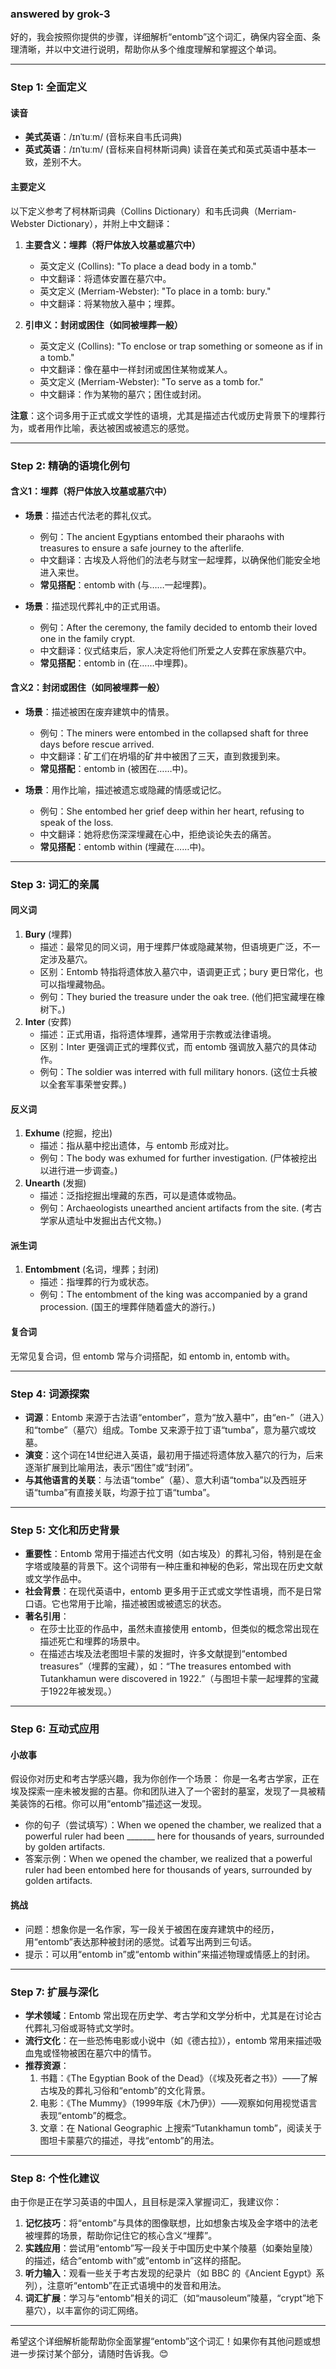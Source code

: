 ### answered by grok-3
好的，我会按照你提供的步骤，详细解析“entomb”这个词汇，确保内容全面、条理清晰，并以中文进行说明，帮助你从多个维度理解和掌握这个单词。

---

### Step 1: 全面定义
#### 读音
- **美式英语**：/ɪnˈtuːm/ (音标来自韦氏词典)
- **英式英语**：/ɪnˈtuːm/ (音标来自柯林斯词典)
读音在美式和英式英语中基本一致，差别不大。

#### 主要定义
以下定义参考了柯林斯词典（Collins Dictionary）和韦氏词典（Merriam-Webster Dictionary），并附上中文翻译：
1. **主要含义：埋葬（将尸体放入坟墓或墓穴中）**
   - 英文定义 (Collins): "To place a dead body in a tomb."
   - 中文翻译：将遗体安置在墓穴中。
   - 英文定义 (Merriam-Webster): "To place in a tomb: bury."
   - 中文翻译：将某物放入墓中；埋葬。

2. **引申义：封闭或困住（如同被埋葬一般）**
   - 英文定义 (Collins): "To enclose or trap something or someone as if in a tomb."
   - 中文翻译：像在墓中一样封闭或困住某物或某人。
   - 英文定义 (Merriam-Webster): "To serve as a tomb for."
   - 中文翻译：作为某物的墓穴；困住或封闭。

**注意**：这个词多用于正式或文学性的语境，尤其是描述古代或历史背景下的埋葬行为，或者用作比喻，表达被困或被遗忘的感觉。

---

### Step 2: 精确的语境化例句
#### 含义1：埋葬（将尸体放入坟墓或墓穴中）
- **场景**：描述古代法老的葬礼仪式。
  - 例句：The ancient Egyptians entombed their pharaohs with treasures to ensure a safe journey to the afterlife.
  - 中文翻译：古埃及人将他们的法老与财宝一起埋葬，以确保他们能安全地进入来世。
  - **常见搭配**：entomb with (与……一起埋葬)。

- **场景**：描述现代葬礼中的正式用语。
  - 例句：After the ceremony, the family decided to entomb their loved one in the family crypt.
  - 中文翻译：仪式结束后，家人决定将他们所爱之人安葬在家族墓穴中。
  - **常见搭配**：entomb in (在……中埋葬)。

#### 含义2：封闭或困住（如同被埋葬一般）
- **场景**：描述被困在废弃建筑中的情景。
  - 例句：The miners were entombed in the collapsed shaft for three days before rescue arrived.
  - 中文翻译：矿工们在坍塌的矿井中被困了三天，直到救援到来。
  - **常见搭配**：entomb in (被困在……中)。

- **场景**：用作比喻，描述被遗忘或隐藏的情感或记忆。
  - 例句：She entombed her grief deep within her heart, refusing to speak of the loss.
  - 中文翻译：她将悲伤深深埋藏在心中，拒绝谈论失去的痛苦。
  - **常见搭配**：entomb within (埋藏在……中)。

---

### Step 3: 词汇的亲属
#### 同义词
1. **Bury** (埋葬)
   - 描述：最常见的同义词，用于埋葬尸体或隐藏某物，但语境更广泛，不一定涉及墓穴。
   - 区别：Entomb 特指将遗体放入墓穴中，语调更正式；bury 更日常化，也可以指埋藏物品。
   - 例句：They buried the treasure under the oak tree. (他们把宝藏埋在橡树下。)
2. **Inter** (安葬)
   - 描述：正式用语，指将遗体埋葬，通常用于宗教或法律语境。
   - 区别：Inter 更强调正式的埋葬仪式，而 entomb 强调放入墓穴的具体动作。
   - 例句：The soldier was interred with full military honors. (这位士兵被以全套军事荣誉安葬。)

#### 反义词
1. **Exhume** (挖掘，挖出)
   - 描述：指从墓中挖出遗体，与 entomb 形成对比。
   - 例句：The body was exhumed for further investigation. (尸体被挖出以进行进一步调查。)
2. **Unearth** (发掘)
   - 描述：泛指挖掘出埋藏的东西，可以是遗体或物品。
   - 例句：Archaeologists unearthed ancient artifacts from the site. (考古学家从遗址中发掘出古代文物。)

#### 派生词
1. **Entombment** (名词，埋葬；封闭)
   - 描述：指埋葬的行为或状态。
   - 例句：The entombment of the king was accompanied by a grand procession. (国王的埋葬伴随着盛大的游行。)

#### 复合词
无常见复合词，但 entomb 常与介词搭配，如 entomb in, entomb with。

---

### Step 4: 词源探索
- **词源**：Entomb 来源于古法语“entomber”，意为“放入墓中”，由“en-”（进入）和“tombe”（墓穴）组成。Tombe 又来源于拉丁语“tumba”，意为墓穴或坟墓。
- **演变**：这个词在14世纪进入英语，最初用于描述将遗体放入墓穴的行为，后来逐渐扩展到比喻用法，表示“困住”或“封闭”。
- **与其他语言的关联**：与法语“tombe”（墓）、意大利语“tomba”以及西班牙语“tumba”有直接关联，均源于拉丁语“tumba”。

---

### Step 5: 文化和历史背景
- **重要性**：Entomb 常用于描述古代文明（如古埃及）的葬礼习俗，特别是在金字塔或陵墓的背景下。这个词带有一种庄重和神秘的色彩，常出现在历史文献或文学作品中。
- **社会背景**：在现代英语中，entomb 更多用于正式或文学性语境，而不是日常口语。它也常用于比喻，描述被困或被遗忘的状态。
- **著名引用**：
  - 在莎士比亚的作品中，虽然未直接使用 entomb，但类似的概念常出现在描述死亡和埋葬的场景中。
  - 在描述古埃及法老图坦卡蒙的发掘时，许多文献提到“entombed treasures”（埋葬的宝藏），如：“The treasures entombed with Tutankhamun were discovered in 1922.”（与图坦卡蒙一起埋葬的宝藏于1922年被发现。）

---

### Step 6: 互动式应用
#### 小故事
假设你对历史和考古学感兴趣，我为你创作一个场景：
你是一名考古学家，正在埃及探索一座未被发掘的古墓。你和团队进入了一个密封的墓室，发现了一具被精美装饰的石棺。你可以用“entomb”描述这一发现。
- 你的句子（尝试填写）：When we opened the chamber, we realized that a powerful ruler had been _______ here for thousands of years, surrounded by golden artifacts.
- 答案示例：When we opened the chamber, we realized that a powerful ruler had been entombed here for thousands of years, surrounded by golden artifacts.

#### 挑战
- 问题：想象你是一名作家，写一段关于被困在废弃建筑中的经历，用“entomb”表达那种被封闭的感觉。试着写出两到三句话。
- 提示：可以用“entomb in”或“entomb within”来描述物理或情感上的封闭。

---

### Step 7: 扩展与深化
- **学术领域**：Entomb 常出现在历史学、考古学和文学分析中，尤其是在讨论古代葬礼习俗或哥特式文学时。
- **流行文化**：在一些恐怖电影或小说中（如《德古拉》），entomb 常用来描述吸血鬼或怪物被困在墓穴中的情节。
- **推荐资源**：
  1. 书籍：《The Egyptian Book of the Dead》（《埃及死者之书》）——了解古埃及的葬礼习俗和“entomb”的文化背景。
  2. 电影：《The Mummy》（1999年版《木乃伊》）——观察如何用视觉语言表现“entomb”的概念。
  3. 文章：在 National Geographic 上搜索“Tutankhamun tomb”，阅读关于图坦卡蒙墓穴的描述，寻找“entomb”的用法。

---

### Step 8: 个性化建议
由于你是正在学习英语的中国人，且目标是深入掌握词汇，我建议你：
1. **记忆技巧**：将“entomb”与具体的图像联想，比如想象古埃及金字塔中的法老被埋葬的场景，帮助你记住它的核心含义“埋葬”。
2. **实践应用**：尝试用“entomb”写一段关于中国历史中某个陵墓（如秦始皇陵）的描述，结合“entomb with”或“entomb in”这样的搭配。
3. **听力输入**：观看一些关于考古发现的纪录片（如 BBC 的《Ancient Egypt》系列），注意听“entomb”在正式语境中的发音和用法。
4. **词汇扩展**：学习与“entomb”相关的词汇（如“mausoleum”陵墓，“crypt”地下墓穴），以丰富你的词汇网络。

---

希望这个详细解析能帮助你全面掌握“entomb”这个词汇！如果你有其他问题或想进一步探讨某个部分，请随时告诉我。😊